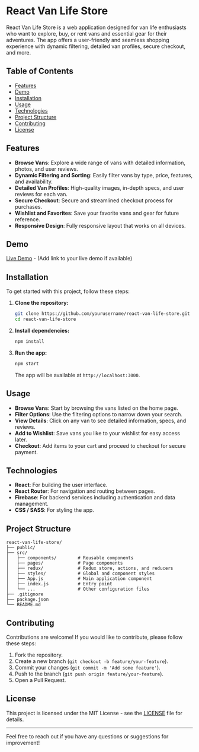 # React Van Life Store

React Van Life Store is a web application designed for van life enthusiasts who want to explore, buy, or rent vans and essential gear for their adventures. The app offers a user-friendly and seamless shopping experience with dynamic filtering, detailed van profiles, secure checkout, and more.

## Table of Contents

- [Features](#features)
- [Demo](#demo)
- [Installation](#installation)
- [Usage](#usage)
- [Technologies](#technologies)
- [Project Structure](#project-structure)
- [Contributing](#contributing)
- [License](#license)

## Features

- **Browse Vans**: Explore a wide range of vans with detailed information, photos, and user reviews.
- **Dynamic Filtering and Sorting**: Easily filter vans by type, price, features, and availability.
- **Detailed Van Profiles**: High-quality images, in-depth specs, and user reviews for each van.
- **Secure Checkout**: Secure and streamlined checkout process for purchases.
- **Wishlist and Favorites**: Save your favorite vans and gear for future reference.
- **Responsive Design**: Fully responsive layout that works on all devices.

## Demo

[Live Demo](#) - (Add link to your live demo if available)

## Installation

To get started with this project, follow these steps:

1. **Clone the repository:**

   ```bash
   git clone https://github.com/yourusername/react-van-life-store.git
   cd react-van-life-store
   ```

2. **Install dependencies:**

   ```bash
   npm install
   ```

3. **Run the app:**

   ```bash
   npm start
   ```

   The app will be available at `http://localhost:3000`.

## Usage

- **Browse Vans**: Start by browsing the vans listed on the home page.
- **Filter Options**: Use the filtering options to narrow down your search.
- **View Details**: Click on any van to see detailed information, specs, and reviews.
- **Add to Wishlist**: Save vans you like to your wishlist for easy access later.
- **Checkout**: Add items to your cart and proceed to checkout for secure payment.

## Technologies

- **React**: For building the user interface.
- **React Router**: For navigation and routing between pages.
- **Firebase**: For backend services including authentication and data management.
- **CSS / SASS**: For styling the app.

## Project Structure

```
react-van-life-store/
├── public/
├── src/
│   ├── components/        # Reusable components
│   ├── pages/             # Page components
│   ├── redux/             # Redux store, actions, and reducers
│   ├── styles/            # Global and component styles
│   ├── App.js             # Main application component
│   ├── index.js           # Entry point
│   └── ...                # Other configuration files
├── .gitignore
├── package.json
└── README.md
```

## Contributing

Contributions are welcome! If you would like to contribute, please follow these steps:

1. Fork the repository.
2. Create a new branch (`git checkout -b feature/your-feature`).
3. Commit your changes (`git commit -m 'Add some feature'`).
4. Push to the branch (`git push origin feature/your-feature`).
5. Open a Pull Request.

## License

This project is licensed under the MIT License - see the [LICENSE](LICENSE) file for details.

---

Feel free to reach out if you have any questions or suggestions for improvement!
